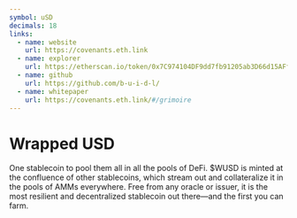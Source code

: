```yaml
---
symbol: uSD
decimals: 18
links:
  - name: website
    url: https://covenants.eth.link
  - name: explorer
    url: https://etherscan.io/token/0x7C974104DF9dd7fb91205ab3D66d15AFf1049DE8
  - name: github
    url: https://github.com/b-u-i-d-l/
  - name: whitepaper
    url: https://covenants.eth.link/#/grimoire
---
```


# Wrapped USD

One stablecoin to pool them all in all the pools of DeFi. $WUSD is minted at the confluence of other stablecoins, which stream out and collateralize it in the pools of AMMs everywhere. Free from any oracle or issuer, it is the most resilient and decentralized stablecoin out there—and the first you can farm.

